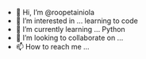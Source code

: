 - 👋 Hi, I’m @roopetainiola
- 👀 I’m interested in ... learning to code
- 🌱 I’m currently learning ... Python
- 💞️ I’m looking to collaborate on ...
- 📫 How to reach me ...

<!---
roopetainiola/roopetainiola is a ✨ special ✨ repository because its `README.md` (this file) appears on your GitHub profile.
You can click the Preview link to take a look at your changes.
--->
